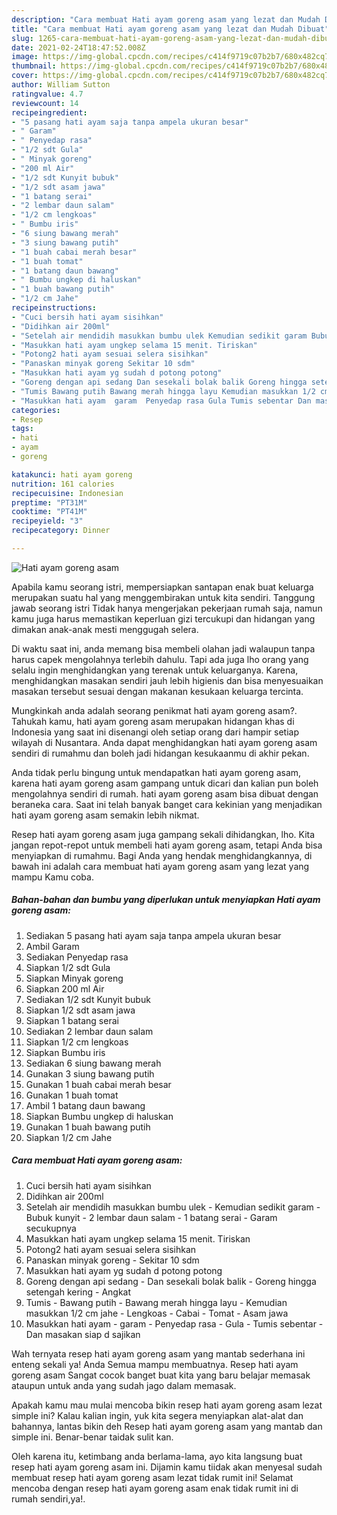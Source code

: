 ```yaml
---
description: "Cara membuat Hati ayam goreng asam yang lezat dan Mudah Dibuat"
title: "Cara membuat Hati ayam goreng asam yang lezat dan Mudah Dibuat"
slug: 1265-cara-membuat-hati-ayam-goreng-asam-yang-lezat-dan-mudah-dibuat
date: 2021-02-24T18:47:52.008Z
image: https://img-global.cpcdn.com/recipes/c414f9719c07b2b7/680x482cq70/hati-ayam-goreng-asam-foto-resep-utama.jpg
thumbnail: https://img-global.cpcdn.com/recipes/c414f9719c07b2b7/680x482cq70/hati-ayam-goreng-asam-foto-resep-utama.jpg
cover: https://img-global.cpcdn.com/recipes/c414f9719c07b2b7/680x482cq70/hati-ayam-goreng-asam-foto-resep-utama.jpg
author: William Sutton
ratingvalue: 4.7
reviewcount: 14
recipeingredient:
- "5 pasang hati ayam saja tanpa ampela ukuran besar"
- " Garam"
- " Penyedap rasa"
- "1/2 sdt Gula"
- " Minyak goreng"
- "200 ml Air"
- "1/2 sdt Kunyit bubuk"
- "1/2 sdt asam jawa"
- "1 batang serai"
- "2 lembar daun salam"
- "1/2 cm lengkoas"
- " Bumbu iris"
- "6 siung bawang merah"
- "3 siung bawang putih"
- "1 buah cabai merah besar"
- "1 buah tomat"
- "1 batang daun bawang"
- " Bumbu ungkep di haluskan"
- "1 buah bawang putih"
- "1/2 cm Jahe"
recipeinstructions:
- "Cuci bersih hati ayam sisihkan"
- "Didihkan air 200ml"
- "Setelah air mendidih masukkan bumbu ulek Kemudian sedikit garam Bubuk kunyit 2 lembar daun salam 1 batang serai Garam secukupnya"
- "Masukkan hati ayam ungkep selama 15 menit. Tiriskan"
- "Potong2 hati ayam sesuai selera sisihkan"
- "Panaskan minyak goreng Sekitar 10 sdm"
- "Masukkan hati ayam yg sudah d potong potong"
- "Goreng dengan api sedang Dan sesekali bolak balik Goreng hingga setengah kering Angkat"
- "Tumis Bawang putih Bawang merah hingga layu Kemudian masukkan 1/2 cm jahe Lengkoas Cabai Tomat Asam jawa"
- "Masukkan hati ayam  garam  Penyedap rasa Gula Tumis sebentar Dan masakan siap d sajikan"
categories:
- Resep
tags:
- hati
- ayam
- goreng

katakunci: hati ayam goreng 
nutrition: 161 calories
recipecuisine: Indonesian
preptime: "PT31M"
cooktime: "PT41M"
recipeyield: "3"
recipecategory: Dinner

---
```



![Hati ayam goreng asam](https://img-global.cpcdn.com/recipes/c414f9719c07b2b7/680x482cq70/hati-ayam-goreng-asam-foto-resep-utama.jpg)

Apabila kamu seorang istri, mempersiapkan santapan enak buat keluarga merupakan suatu hal yang menggembirakan untuk kita sendiri. Tanggung jawab seorang istri Tidak hanya mengerjakan pekerjaan rumah saja, namun kamu juga harus memastikan keperluan gizi tercukupi dan hidangan yang dimakan anak-anak mesti menggugah selera.

Di waktu  saat ini, anda memang bisa membeli olahan jadi walaupun tanpa harus capek mengolahnya terlebih dahulu. Tapi ada juga lho orang yang selalu ingin menghidangkan yang terenak untuk keluarganya. Karena, menghidangkan masakan sendiri jauh lebih higienis dan bisa menyesuaikan masakan tersebut sesuai dengan makanan kesukaan keluarga tercinta. 



Mungkinkah anda adalah seorang penikmat hati ayam goreng asam?. Tahukah kamu, hati ayam goreng asam merupakan hidangan khas di Indonesia yang saat ini disenangi oleh setiap orang dari hampir setiap wilayah di Nusantara. Anda dapat menghidangkan hati ayam goreng asam sendiri di rumahmu dan boleh jadi hidangan kesukaanmu di akhir pekan.

Anda tidak perlu bingung untuk mendapatkan hati ayam goreng asam, karena hati ayam goreng asam gampang untuk dicari dan kalian pun boleh mengolahnya sendiri di rumah. hati ayam goreng asam bisa dibuat dengan beraneka cara. Saat ini telah banyak banget cara kekinian yang menjadikan hati ayam goreng asam semakin lebih nikmat.

Resep hati ayam goreng asam juga gampang sekali dihidangkan, lho. Kita jangan repot-repot untuk membeli hati ayam goreng asam, tetapi Anda bisa menyiapkan di rumahmu. Bagi Anda yang hendak menghidangkannya, di bawah ini adalah cara membuat hati ayam goreng asam yang lezat yang mampu Kamu coba.

<!--inarticleads1-->

##### Bahan-bahan dan bumbu yang diperlukan untuk menyiapkan Hati ayam goreng asam:

1. Sediakan 5 pasang hati ayam saja tanpa ampela ukuran besar
1. Ambil  Garam
1. Sediakan  Penyedap rasa
1. Siapkan 1/2 sdt Gula
1. Siapkan  Minyak goreng
1. Siapkan 200 ml Air
1. Sediakan 1/2 sdt Kunyit bubuk
1. Siapkan 1/2 sdt asam jawa
1. Siapkan 1 batang serai
1. Sediakan 2 lembar daun salam
1. Siapkan 1/2 cm lengkoas
1. Siapkan  Bumbu iris
1. Sediakan 6 siung bawang merah
1. Gunakan 3 siung bawang putih
1. Gunakan 1 buah cabai merah besar
1. Gunakan 1 buah tomat
1. Ambil 1 batang daun bawang
1. Siapkan  Bumbu ungkep di haluskan
1. Gunakan 1 buah bawang putih
1. Siapkan 1/2 cm Jahe




<!--inarticleads2-->

##### Cara membuat Hati ayam goreng asam:

1. Cuci bersih hati ayam sisihkan
1. Didihkan air 200ml
1. Setelah air mendidih masukkan bumbu ulek - Kemudian sedikit garam - Bubuk kunyit - 2 lembar daun salam - 1 batang serai - Garam secukupnya
1. Masukkan hati ayam ungkep selama 15 menit. Tiriskan
1. Potong2 hati ayam sesuai selera sisihkan
1. Panaskan minyak goreng - Sekitar 10 sdm
1. Masukkan hati ayam yg sudah d potong potong
1. Goreng dengan api sedang - Dan sesekali bolak balik - Goreng hingga setengah kering - Angkat
1. Tumis - Bawang putih - Bawang merah hingga layu - Kemudian masukkan 1/2 cm jahe - Lengkoas - Cabai - Tomat - Asam jawa
1. Masukkan hati ayam -  garam  - Penyedap rasa - Gula - Tumis sebentar - Dan masakan siap d sajikan




Wah ternyata resep hati ayam goreng asam yang mantab sederhana ini enteng sekali ya! Anda Semua mampu membuatnya. Resep hati ayam goreng asam Sangat cocok banget buat kita yang baru belajar memasak ataupun untuk anda yang sudah jago dalam memasak.

Apakah kamu mau mulai mencoba bikin resep hati ayam goreng asam lezat simple ini? Kalau kalian ingin, yuk kita segera menyiapkan alat-alat dan bahannya, lantas bikin deh Resep hati ayam goreng asam yang mantab dan simple ini. Benar-benar taidak sulit kan. 

Oleh karena itu, ketimbang anda berlama-lama, ayo kita langsung buat resep hati ayam goreng asam ini. Dijamin kamu tiidak akan menyesal sudah membuat resep hati ayam goreng asam lezat tidak rumit ini! Selamat mencoba dengan resep hati ayam goreng asam enak tidak rumit ini di rumah sendiri,ya!.

